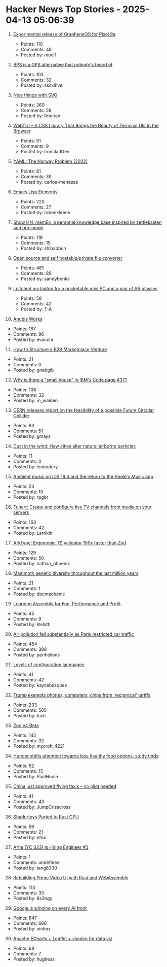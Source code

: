 # Hacker News Top Stories - 2025-04-13 05:06:39

1. [Experimental release of GrapheneOS for Pixel 9a](https://grapheneos.social/@GrapheneOS/114327666433966529)
   - Points: 110
   - Comments: 48
   - Posted by: moelf

2. [BPS is a GPS alternative that nobody's heard of](https://www.jeffgeerling.com/blog/2025/bps-gps-alternative-nobodys-heard)
   - Points: 103
   - Comments: 32
   - Posted by: sksxihve

3. [Nice things with SVG](https://fuma-nama.vercel.app/blog/svg-art)
   - Points: 360
   - Comments: 59
   - Posted by: fmerian

4. [WebTUI – A CSS Library That Brings the Beauty of Terminal UIs to the Browser](https://webtui.ironclad.sh)
   - Points: 91
   - Comments: 9
   - Posted by: IroncladDev

5. [YAML: The Norway Problem (2022)](https://www.bram.us/2022/01/11/yaml-the-norway-problem/)
   - Points: 81
   - Comments: 39
   - Posted by: carlos-menezes

6. [Emacs Lisp Elements](https://protesilaos.com/emacs/emacs-lisp-elements)
   - Points: 220
   - Comments: 27
   - Posted by: robenkleene

7. [Show HN: memEx, a personal knowledge base inspired by zettlekasten and org-mode](https://gitea.bubbletea.dev/shibao/memex)
   - Points: 118
   - Comments: 15
   - Posted by: shibaobun

8. [Open source and self hostable/private file converter](https://vert.sh)
   - Points: 461
   - Comments: 89
   - Posted by: sandybonks

9. [I ditched my laptop for a pocketable mini PC and a pair of AR glasses](https://www.tomsguide.com/computing/i-ditched-my-laptop-for-a-pocketable-mini-pc-and-a-pair-of-ar-glasses-heres-what-happened)
   - Points: 58
   - Comments: 42
   - Posted by: T-A

10. [Anubis Works](https://xeiaso.net/notes/2025/anubis-works/)
   - Points: 167
   - Comments: 96
   - Posted by: evacchi

11. [How to Structure a B2B Marketplace Venture](https://sloanreview.mit.edu/article/how-to-structure-a-b2b-marketplace-venture/)
   - Points: 21
   - Comments: 0
   - Posted by: gnabgib

12. [Why is there a "small house" in IBM's Code page 437?](https://blog.glyphdrawing.club/why-is-there-a-small-house-in-ibm-s-code-page-437/)
   - Points: 108
   - Comments: 32
   - Posted by: m_walden

13. [CERN releases report on the feasibility of a possible Future Circular Collider](https://home.cern/news/news/accelerators/cern-releases-report-feasibility-possible-future-circular-collider)
   - Points: 83
   - Comments: 51
   - Posted by: gmays

14. [Dust in the wind: How cities alter natural airborne particles](https://phys.org/news/2025-04-cities-natural-airborne-particles.html)
   - Points: 11
   - Comments: 0
   - Posted by: lentoutcry

15. [Ambient music on iOS 18.4 and the return to the Apple's Music app](https://manualdousuario.net/en/ambient-music-ios-18-4/)
   - Points: 23
   - Comments: 10
   - Posted by: rpgbr

16. [Tunarr: Create and configure live TV channels from media on your servers](https://tunarr.com/)
   - Points: 163
   - Comments: 42
   - Posted by: Larrikin

17. [ArkType: Ergonomic TS validator 100x faster than Zod](https://arktype.io/)
   - Points: 129
   - Comments: 50
   - Posted by: nathan_phoenix

18. [Mammoth genetic diversity throughout the last million years](https://www.sciencedaily.com/releases/2025/04/250409114704.htm)
   - Points: 21
   - Comments: 1
   - Posted by: docmechanic

19. [Learning Assembly for Fun, Performance and Profit](https://thechipletter.substack.com/p/learning-assembly-for-fun-and-profit)
   - Points: 45
   - Comments: 9
   - Posted by: klelatti

20. [Air pollution fell substantially as Paris restricted car traffic](https://www.washingtonpost.com/climate-solutions/2025/04/12/air-pollution-paris-health-cars/)
   - Points: 454
   - Comments: 398
   - Posted by: perihelions

21. [Levels of configuration languages](https://beza1e1.tuxen.de/config_levels.html)
   - Points: 41
   - Comments: 42
   - Posted by: kaycebasques

22. [Trump exempts phones, computers, chips from 'reciprocal' tariffs](https://www.bloomberg.com/news/articles/2025-04-12/trump-exempts-phones-computers-chips-from-reciprocal-tariffs)
   - Points: 233
   - Comments: 505
   - Posted by: tosh

23. [Zod v4 Beta](https://v4.zod.dev/v4)
   - Points: 145
   - Comments: 32
   - Posted by: mycroft_4221

24. [Hunger shifts attention towards less healthy food options, study finds](https://medicalxpress.com/news/2025-03-hunger-shifts-attention-healthy-food.html)
   - Points: 52
   - Comments: 15
   - Posted by: PaulHoule

25. [China just approved flying taxis – no pilot needed](https://engineerine.com/chinas-flying-taxis/)
   - Points: 41
   - Comments: 43
   - Posted by: JumpCrisscross

26. [Shadertoys Ported to Rust GPU](https://rust-gpu.github.io/blog/2025/04/10/shadertoys/)
   - Points: 59
   - Comments: 21
   - Posted by: efnx

27. [Artie (YC S23) Is Hiring Engineer #3](https://www.ycombinator.com/companies/artie/jobs/7kGvDVC-founding-product-engineer)
   - Points: 1
   - Comments: undefined
   - Posted by: tang8330

28. [Rebuilding Prime Video UI with Rust and WebAssembly](https://www.infoq.com/presentations/prime-video-rust/)
   - Points: 113
   - Comments: 33
   - Posted by: 8s2ngy

29. [Google is winning on every AI front](https://www.thealgorithmicbridge.com/p/google-is-winning-on-every-ai-front)
   - Points: 847
   - Comments: 686
   - Posted by: vinhnx

30. [Apache ECharts + Leaflet + shadcn for data viz](https://docs.evidence.dev/components/all-components/)
   - Points: 68
   - Comments: 7
   - Posted by: hughess

